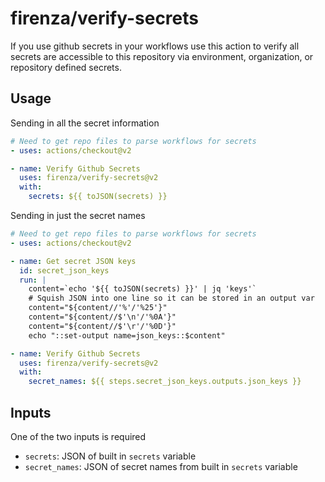 # firenza/verify-secrets

If you use github secrets in your workflows use this action to verify all secrets are accessible to this repository via environment, organization, or repository defined secrets.

## Usage

Sending in all the secret information

```yml
# Need to get repo files to parse workflows for secrets
- uses: actions/checkout@v2

- name: Verify Github Secrets
  uses: firenza/verify-secrets@v2
  with:
    secrets: ${{ toJSON(secrets) }}
```

Sending in just the secret names

```yml
# Need to get repo files to parse workflows for secrets
- uses: actions/checkout@v2

- name: Get secret JSON keys
  id: secret_json_keys
  run: |
    content=`echo '${{ toJSON(secrets) }}' | jq 'keys'`
    # Squish JSON into one line so it can be stored in an output var
    content="${content//'%'/'%25'}"
    content="${content//$'\n'/'%0A'}"
    content="${content//$'\r'/'%0D'}"
    echo "::set-output name=json_keys::$content"

- name: Verify Github Secrets
  uses: firenza/verify-secrets@v2
  with:
    secret_names: ${{ steps.secret_json_keys.outputs.json_keys }}
```

## Inputs
One of the two inputs is required
- `secrets`: JSON of built in `secrets` variable
- `secret_names`: JSON of secret names from built in `secrets` variable